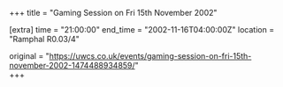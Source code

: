 +++
title = "Gaming Session on Fri 15th November 2002"

[extra]
time = "21:00:00"
end_time = "2002-11-16T04:00:00Z"
location = "Ramphal R0.03/4"

original = "https://uwcs.co.uk/events/gaming-session-on-fri-15th-november-2002-1474488934859/"    
+++



